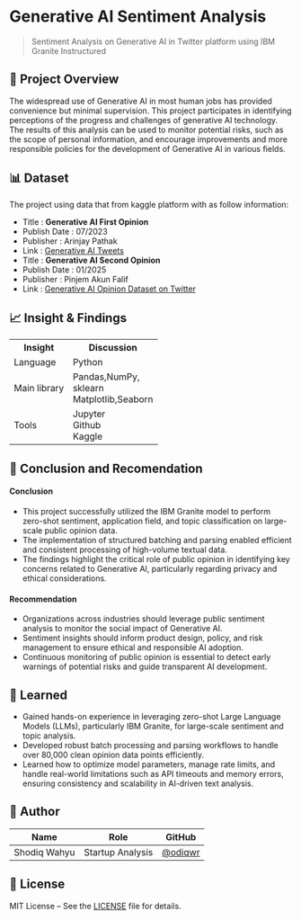 # Generative AI Sentiment Analysis

> Sentiment Analysis on Generative AI in Twitter platform using IBM Granite Instructured

## 📌 Project Overview

The widespread use of Generative AI in most human jobs has provided convenience but minimal supervision. This project participates in identifying perceptions of the progress and challenges of generative AI technology. The results of this analysis can be used to monitor potential risks, such as the scope of personal information, and encourage improvements and more responsible policies for the development of Generative AI in various fields.
  
## 📊 Dataset

The project using data that from kaggle platform with as follow information:
- Title : **Generative AI First Opinion**
- Publish Date : 07/2023
- Publisher : Arinjay Pathak
- Link : [Generative AI Tweets](https://www.kaggle.com/datasets/arinjaypathak/generative-ai-tweets)
- Title : **Generative AI Second Opinion**
- Publish Date : 01/2025
- Publisher : Pinjem Akun Falif
- Link : [Generative AI Opinion Dataset on Twitter](https://www.kaggle.com/datasets/msfalif404/generative-ai-opinion-dataset-on-twitter)

## 📈 Insight & Findings

<table>
  <tr>
    <th>Insight</th>
    <th>Discussion</th>
  </tr>
  <tr>
    <td>Language</td>
    <td>Python</td>
  </tr>
  <tr>
    <td>Main library</td>
    <td>Pandas,NumPy, </br>sklearn </br>Matplotlib,Seaborn</td>
  <tr>
    <td>Tools</td>
    <td>Jupyter </br>Github </br>Kaggle</td>
  </tr>
</table>

## 🌱 Conclusion and Recomendation
#### Conclusion
- This project successfully utilized the IBM Granite model to perform zero-shot sentiment, application field, and topic classification on large-scale public opinion data.
- The implementation of structured batching and parsing enabled efficient and consistent processing of high-volume textual data.
- The findings highlight the critical role of public opinion in identifying key concerns related to Generative AI, particularly regarding privacy and ethical considerations.
#### Recommendation
- Organizations across industries should leverage public sentiment analysis to monitor the social impact of Generative AI.
- Sentiment insights should inform product design, policy, and risk management to ensure ethical and responsible AI adoption.
- Continuous monitoring of public opinion is essential to detect early warnings of potential risks and guide transparent AI development.

## 🧠 Learned

- Gained hands-on experience in leveraging zero-shot Large Language Models (LLMs), particularly IBM Granite, for large-scale sentiment and topic analysis.
- Developed robust batch processing and parsing workflows to handle over 80,000 clean opinion data points efficiently.
- Learned how to optimize model parameters, manage rate limits, and handle real-world limitations such as API timeouts and memory errors, ensuring consistency and scalability in AI-driven text analysis.
  
## 👤 Author

| Name | Role | GitHub |
|------|-------|--------|
| Shodiq Wahyu | Startup Analysis | [@odiqwr](https://github.com/odiqwr) |

## 📄 License

MIT License – See the [LICENSE](LICENSE) file for details.
